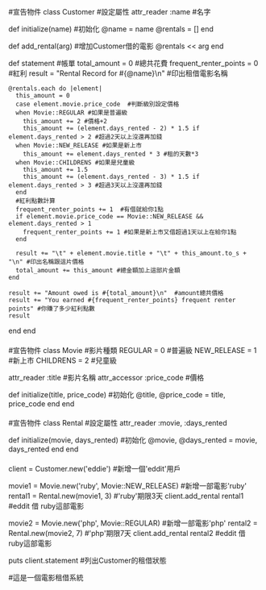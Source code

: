 #宣告物件
class Customer
  #設定屬性
  attr_reader :name  #名字

  def initialize(name) #初始化
    @name    = name
    @rentals = []
  end

  def add_rental(arg) #增加Customer借的電影
    @rentals << arg
  end

  def statement #帳單
    total_amount = 0   #總共花費
    frequent_renter_points = 0  #紅利
    result = "Rental Record for #{@name}\n"  #印出租借電影名稱

    @rentals.each do |element|
      this_amount = 0
      case element.movie.price_code  #判斷級別設定價格
      when Movie::REGULAR #如果是普遍級
        this_amount += 2 #價格+2
        this_amount += (element.days_rented - 2) * 1.5 if element.days_rented > 2 #超過2天以上沒還再加錢
      when Movie::NEW_RELEASE #如果是新上市
        this_amount += element.days_rented * 3 #租的天數*3
      when Movie::CHILDRENS #如果是兒童級
        this_amount += 1.5
        this_amount += (element.days_rented - 3) * 1.5 if element.days_rented > 3 #超過3天以上沒還再加錢
      end
      #紅利點數計算
      frequent_renter_points += 1  #有借就給你1點
      if element.movie.price_code == Movie::NEW_RELEASE && element.days_rented > 1
        frequent_renter_points += 1 #如果是新上市又借超過1天以上在給你1點
      end

      result += "\t" + element.movie.title + "\t" + this_amount.to_s + "\n" #印出名稱跟這片價格
      total_amount += this_amount #總金額加上這部片金額
    end

    result += "Amount owed is #{total_amount}\n"  #amount總共價格
    result += "You earned #{frequent_renter_points} frequent renter points" #你賺了多少紅利點數
    result
  end
end

####
#宣告物件
class Movie
  #影片種類
  REGULAR     = 0   #普遍級
  NEW_RELEASE = 1   #新上市
  CHILDRENS   = 2   #兒童級

  attr_reader :title #影片名稱
  attr_accessor :price_code #價格

  def initialize(title, price_code)  #初始化
    @title, @price_code = title, price_code
  end
end

####
#宣告物件
class Rental
  #設定屬性
  attr_reader :movie, :days_rented

  def initialize(movie, days_rented) #初始化
    @movie, @days_rented = movie, days_rented
  end
end

####

client = Customer.new('eddie') #新增一個'eddit'用戶

movie1 = Movie.new('ruby', Movie::NEW_RELEASE)  #新增一部電影'ruby'
rental1 = Rental.new(movie1, 3)    #'ruby'期限3天
client.add_rental rental1   #eddit 借 ruby這部電影

movie2 = Movie.new('php', Movie::REGULAR)  #新增一部電影'php'
rental2 = Rental.new(movie2, 7) #'php'期限7天
client.add_rental rental2 #eddit 借 ruby這部電影

puts client.statement #列出Customer的租借狀態

#這是一個電影租借系統
